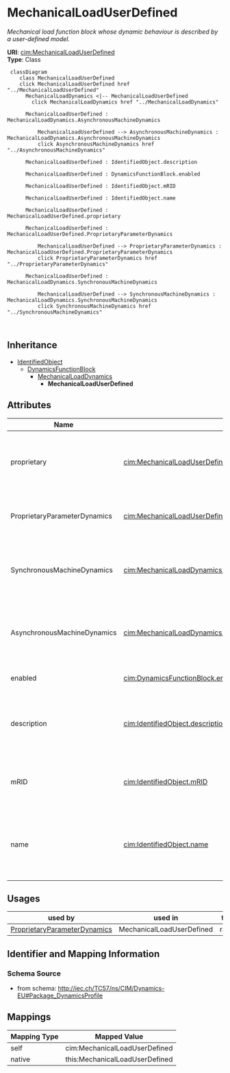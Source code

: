 # MechanicalLoadUserDefined


_Mechanical load function block whose dynamic behaviour is described by <font color="#0f0f0f">a user-defined model.</font>_





**URI**: [cim:MechanicalLoadUserDefined](http://iec.ch/TC57/CIM100#MechanicalLoadUserDefined)<br />
**Type**: Class




```mermaid
 classDiagram
    class MechanicalLoadUserDefined
    click MechanicalLoadUserDefined href "../MechanicalLoadUserDefined"
      MechanicalLoadDynamics <|-- MechanicalLoadUserDefined
        click MechanicalLoadDynamics href "../MechanicalLoadDynamics"
      
      MechanicalLoadUserDefined : MechanicalLoadDynamics.AsynchronousMachineDynamics
        
          MechanicalLoadUserDefined --> AsynchronousMachineDynamics : MechanicalLoadDynamics.AsynchronousMachineDynamics
          click AsynchronousMachineDynamics href "../AsynchronousMachineDynamics"
        
      MechanicalLoadUserDefined : IdentifiedObject.description
        
      MechanicalLoadUserDefined : DynamicsFunctionBlock.enabled
        
      MechanicalLoadUserDefined : IdentifiedObject.mRID
        
      MechanicalLoadUserDefined : IdentifiedObject.name
        
      MechanicalLoadUserDefined : MechanicalLoadUserDefined.proprietary
        
      MechanicalLoadUserDefined : MechanicalLoadUserDefined.ProprietaryParameterDynamics
        
          MechanicalLoadUserDefined --> ProprietaryParameterDynamics : MechanicalLoadUserDefined.ProprietaryParameterDynamics
          click ProprietaryParameterDynamics href "../ProprietaryParameterDynamics"
        
      MechanicalLoadUserDefined : MechanicalLoadDynamics.SynchronousMachineDynamics
        
          MechanicalLoadUserDefined --> SynchronousMachineDynamics : MechanicalLoadDynamics.SynchronousMachineDynamics
          click SynchronousMachineDynamics href "../SynchronousMachineDynamics"
        
      
```





## Inheritance
* [IdentifiedObject](IdentifiedObject.md)
    * [DynamicsFunctionBlock](DynamicsFunctionBlock.md)
        * [MechanicalLoadDynamics](MechanicalLoadDynamics.md)
            * **MechanicalLoadUserDefined**



## Attributes


| Name | URI | Cardinality and Range | Description | Inheritance |
| ---  | --- | --- | --- | --- |
| proprietary | [cim:MechanicalLoadUserDefined.proprietary](http://iec.ch/TC57/CIM100#MechanicalLoadUserDefined.proprietary) | 1 <br />  boolean  | Behaviour is based on a proprietary model as opposed to a detailed model | direct |
| ProprietaryParameterDynamics | [cim:MechanicalLoadUserDefined.ProprietaryParameterDynamics](http://iec.ch/TC57/CIM100#MechanicalLoadUserDefined.ProprietaryParameterDynamics) | * <br />  [ProprietaryParameterDynamics](ProprietaryParameterDynamics.md)  | Parameter of this proprietary user-defined model | direct |
| SynchronousMachineDynamics | [cim:MechanicalLoadDynamics.SynchronousMachineDynamics](http://iec.ch/TC57/CIM100#MechanicalLoadDynamics.SynchronousMachineDynamics) | 0..1 <br />  [SynchronousMachineDynamics](SynchronousMachineDynamics.md)  | Synchronous machine model with which this mechanical load model is associated | [MechanicalLoadDynamics](MechanicalLoadDynamics.md) |
| AsynchronousMachineDynamics | [cim:MechanicalLoadDynamics.AsynchronousMachineDynamics](http://iec.ch/TC57/CIM100#MechanicalLoadDynamics.AsynchronousMachineDynamics) | 0..1 <br />  [AsynchronousMachineDynamics](AsynchronousMachineDynamics.md)  | Asynchronous machine model with which this mechanical load model is associate... | [MechanicalLoadDynamics](MechanicalLoadDynamics.md) |
| enabled | [cim:DynamicsFunctionBlock.enabled](http://iec.ch/TC57/CIM100#DynamicsFunctionBlock.enabled) | 1 <br />  boolean  | Function block used indicator | [DynamicsFunctionBlock](DynamicsFunctionBlock.md) |
| description | [cim:IdentifiedObject.description](http://iec.ch/TC57/CIM100#IdentifiedObject.description) | 0..1 <br />  string  | The description is a free human readable text describing or naming the object | [IdentifiedObject](IdentifiedObject.md) |
| mRID | [cim:IdentifiedObject.mRID](http://iec.ch/TC57/CIM100#IdentifiedObject.mRID) | 1 <br />  string  | Master resource identifier issued by a model authority | [IdentifiedObject](IdentifiedObject.md) |
| name | [cim:IdentifiedObject.name](http://iec.ch/TC57/CIM100#IdentifiedObject.name) | 0..1 <br />  string  | The name is any free human readable and possibly non unique text naming the o... | [IdentifiedObject](IdentifiedObject.md) |





## Usages

| used by | used in | type | used |
| ---  | --- | --- | --- |
| [ProprietaryParameterDynamics](ProprietaryParameterDynamics.md) | MechanicalLoadUserDefined | range | [MechanicalLoadUserDefined](MechanicalLoadUserDefined.md) |






## Identifier and Mapping Information







### Schema Source


* from schema: http://iec.ch/TC57/ns/CIM/Dynamics-EU#Package_DynamicsProfile





## Mappings

| Mapping Type | Mapped Value |
| ---  | ---  |
| self | cim:MechanicalLoadUserDefined |
| native | this:MechanicalLoadUserDefined |




